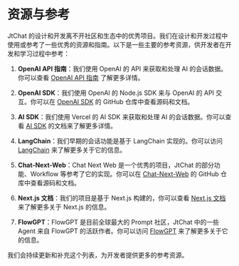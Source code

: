 # 资源与参考

JtChat 的设计和开发离不开社区和生态中的优秀项目。我们在设计和开发过程中使用或参考了一些优秀的资源和指南。以下是一些主要的参考资源，供开发者在开发和学习过程中参考：

1. **OpenAI API 指南**：我们使用 OpenAI 的 API 来获取和处理 AI 的会话数据。你可以查看 [OpenAI API 指南](https://platform.openai.com/docs/api-reference/introduction) 了解更多详情。

2. **OpenAI SDK**：我们使用 OpenAI 的 Node.js SDK 来与 OpenAI 的 API 交互。你可以在 [OpenAI SDK](https://github.com/openai/openai-node) 的 GitHub 仓库中查看源码和文档。

3. **AI SDK**：我们使用 Vercel 的 AI SDK 来获取和处理 AI 的会话数据。你可以查看 [AI SDK](https://sdk.vercel.ai/docs) 的文档来了解更多详情。

4. **LangChain**：我们早期的会话功能是基于 LangChain 实现的。你可以访问 [LangChain](https://langchain.com) 来了解更多关于它的信息。

5. **Chat-Next-Web**：Chat Next Web 是一个优秀的项目，JtChat 的部分功能、Workflow 等参考了它的实现。你可以在 [Chat-Next-Web](https://github.com/Yidadaa/ChatGPT-Next-Web) 的 GitHub 仓库中查看源码和文档。

6. **Next.js 文档**：我们的项目是基于 Next.js 构建的，你可以查看 [Next.js 文档](https://nextjs.org/docs) 来了解更多关于 Next.js 的信息。

7. **FlowGPT**：FlowGPT 是目前全球最大的 Prompt 社区，JtChat 中的一些 Agent 来自 FlowGPT 的活跃作者。你可以访问 [FlowGPT](https://flowgpt.com/) 来了解更多关于它的信息。

我们会持续更新和补充这个列表，为开发者提供更多的参考资源。
